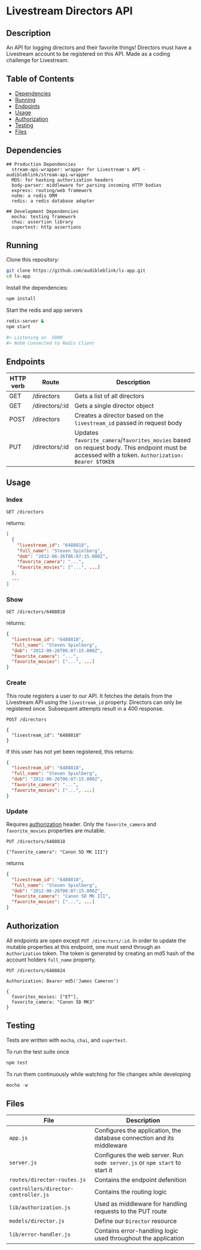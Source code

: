 # Livestream Directors API

## Description

An API for logging directors and their favorite things! Directors must have a Livestream account to be registered on this API. Made as a coding challenge for Livestream.

## Table of Contents

- [Dependencies](#dependencies)
- [Running](#running)
- [Endpoints](#endpoints)
- [Usage](#usage)
- [Authorization](#authorization)
- [Testing](#testing)
- [Files](#files)


## Dependencies
```
## Production Dependencies
  stream-api-wrapper: wrapper for Livestream's API - audibleblink/stream-api-wrapper
  MD5: for hashing authorization headers
  body-parser: middleware for parsing incoming HTTP bodies
  express: routing/web framework
  nohm: a redis ORM
  redis: a redis database adapter

## Development Dependencies
  mocha: testing framework
  chai: assertion library
  supertest: http assertions

  ```

## Running

Clone this repository:
```sh
git clone https://github.com/audibleblink/ls-app.git
cd ls-app
```

Install the dependencies:
```sh
npm install
```

Start the redis and app servers

```sh
redis-server &
npm start

#> Listening on  5000
#> Nohm Connected to Redis Client
```


## Endpoints

| HTTP verb    | Route              | Description                                                                   |
| ------------ | -----------------  | ----------------------------------------------------------------------------- |
| GET          | /directors         | Gets a list of all directors                                              |
| GET          | /directors/:id   | Gets a single director object |
| POST         | /directors         | Creates a director based on the `livestream_id` passed in request body |
| PUT          | /directors/:id   | Updates `favorite_camera`/`favorites_movies` based on request body. This endpoint must be accessed with a token. `Authorization: Bearer $TOKEN`  |



## Usage

### Index
```
GET /directors
```
returns:
```json
[
  {
    "livestream_id": "6488818",
    "full_name": "Steven Spielberg",
    "dob": "2012‐06‐26T06:07:15.000Z",
    "favorite_camera": "...",
    "favorite_movies": ["...", ...]
  },
  ...
]
```
### Show
```
GET /directors/6488818
```
returns:
```json
{
  "livestream_id": "6488818",
  "full_name": "Steven Spielberg",
  "dob": "2012‐06‐26T06:07:15.000Z",
  "favorite_camera": "...",
  "favorite_movies": ["...", ...]
}
```
### Create
This route registers a user to our API. It fetches the details from the Livestream API using the `livestream_id` property. Directors can only be registered once. Subsequent attempts result in a 400 response.
```
POST /directors

{
  "livestream_id": "6488818"
}
```
If this user has not yet been registered, this returns:
```json
{
  "livestream_id": "6488818",
  "full_name": "Steven Spielberg",
  "dob": "2012‐06‐26T06:07:15.000Z",
  "favorite_camera": "...",
  "favorite_movies": ["...", ...]
}
```
### Update
Requires [authorization](#authorization) header. Only the `favorite_camera` and `favorite_movies` properties are mutable.
```
PUT /directors/6488818

{"favorite_camera": "Canon 5D MK III"}
```

returns
```json
{
  "livestream_id": "6488818",
  "full_name": "Steven Spielberg",
  "dob": "2012‐06‐26T06:07:15.000Z",
  "favorite_camera": "Canon 5D MK III",
  "favorite_movies": ["...", ...]
}
```

## Authorization

All endpoints are open except `PUT /directors/:id`. In order to update the mutable properties at this endpoint, one must send through an `Authorization` token. The token is generated by creating an md5 hash of the account holders `full_name` property.

```
PUT /directors/6488824

Authorization: Bearer md5('James Cameron')

{
  favorites_movies: ["ET"],
  favorite_camera: "Canon 5D MK3"
}
```

## Testing

Tests are written with `mocha`, `chai`, and `supertest`.  

To run the test suite once

```js
npm test
```

To run them continuously while watching for file changes while developing
```js
mocha -w
```

## Files
| File    | Description            |
| ------------ | ---------------- |
| `app.js`         | Configures the application, the database connection and its middleware       |
| `server.js`          | Configures the web server. Run `node server.js` or `npm start` to start it   |
| `routes/director-routes.js`         | Contains the endpoint defenition       |
| `controllers/director-controller.js`          | Contains the routing logic   |
| `lib/authorization.js`          | Used as middleware for handling requests to the PUT route  |
| `models/director.js`          | Define our `Director` resource   |
| `lib/error-handler.js`          | Contains error-handling logic used throughout the application   |
